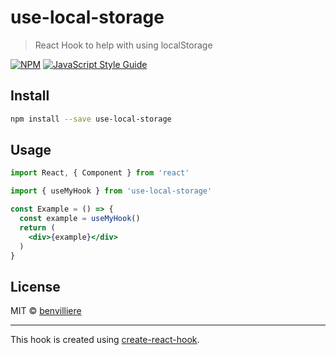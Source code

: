 # use-local-storage

> React Hook to help with using localStorage

[![NPM](https://img.shields.io/npm/v/use-local-storage.svg)](https://www.npmjs.com/package/use-local-storage) [![JavaScript Style Guide](https://img.shields.io/badge/code_style-standard-brightgreen.svg)](https://standardjs.com)

## Install

```bash
npm install --save use-local-storage
```

## Usage

```jsx
import React, { Component } from 'react'

import { useMyHook } from 'use-local-storage'

const Example = () => {
  const example = useMyHook()
  return (
    <div>{example}</div>
  )
}
```

## License

MIT © [benvilliere](https://github.com/benvilliere)

---

This hook is created using [create-react-hook](https://github.com/hermanya/create-react-hook).
